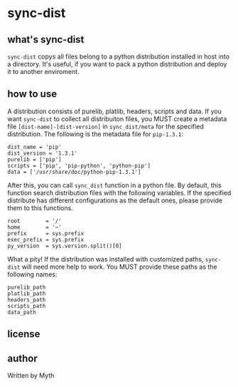 # sync-dist #


## what's sync-dist ##

`sync-dist` copys all files belong to a python distribution installed in host
into a directory. It's useful, if you want to pack a python distribution and
deploy it to another enviroment.


## how to use ##

A distribution consists of purelib, platlib, headers, scripts and data. If
you want `sync-dist` to collect all distribuiton files, you MUST create a
metadata file `[dist-name]-[dist-version]` in `sync_dist/meta` for the
specified distribution. The following is the metadata file for `pip-1.3.1`:

```
dist_name = 'pip'
dist_version = '1.3.1'
purelib = ['pip']
scripts = ['pip', 'pip-python', 'python-pip']
data = ['/usr/share/doc/python-pip-1.3.1']
```

After this, you can call `sync_dist` function in a python file. By default,
this function search  distribution files with the following variables. If
the specified distribute has different configurations as the default ones,
please provide them to this functions.

```
root        = '/'
home        = '~'
prefix      = sys.prefix
exec_prefix = sys.prefix
py_version  = sys.version.split()[0]
```

What a pity! If the distribution was installed with customized paths,
`sync-dist` will need more help to work. You MUST provide these paths
as the following names:

```
purelib_path
platlib_path
headers_path
scripts_path
data_path
```


## license ##


## author ##

Written by Myth
